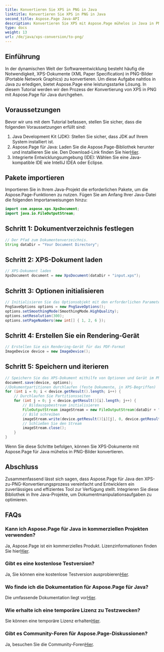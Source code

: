 ```yaml
---
title: Konvertieren Sie XPS in PNG in Java
linktitle: Konvertieren Sie XPS in PNG in Java
second_title: Aspose.Page Java-API
description: Konvertieren Sie XPS mit Aspose.Page mühelos in Java in PNG. Optimieren Sie Dokumentaufgaben mit dieser zuverlässigen und entwicklerfreundlichen Lösung.
type: docs
weight: 13
url: /de/java/xps-conversion/to-png/
---
```

## Einführung
In der dynamischen Welt der Softwareentwicklung besteht häufig die Notwendigkeit, XPS-Dokumente (XML Paper Specification) in PNG-Bilder (Portable Network Graphics) zu konvertieren. Um diese Aufgabe nahtlos in Java zu erledigen, bietet Aspose.Page eine leistungsstarke Lösung. In diesem Tutorial werden wir den Prozess der Konvertierung von XPS in PNG mit Aspose.Page für Java durchgehen.
## Voraussetzungen
Bevor wir uns mit dem Tutorial befassen, stellen Sie sicher, dass die folgenden Voraussetzungen erfüllt sind:
1. Java Development Kit (JDK): Stellen Sie sicher, dass JDK auf Ihrem System installiert ist.
2.  Aspose.Page für Java: Laden Sie die Aspose.Page-Bibliothek herunter und installieren Sie sie. Den Download-Link finden Sie hier[Hier](https://releases.aspose.com/page/java/).
3. Integrierte Entwicklungsumgebung (IDE): Wählen Sie eine Java-kompatible IDE wie IntelliJ IDEA oder Eclipse.
## Pakete importieren
Importieren Sie in Ihrem Java-Projekt die erforderlichen Pakete, um die Aspose.Page-Funktionen zu nutzen. Fügen Sie am Anfang Ihrer Java-Datei die folgenden Importanweisungen hinzu:
```java
import com.aspose.xps.XpsDocument;
import java.io.FileOutputStream;
```
## Schritt 1: Dokumentverzeichnis festlegen
```java
// Der Pfad zum Dokumentenverzeichnis.
String dataDir = "Your Document Directory";
```
## Schritt 2: XPS-Dokument laden
```java
// XPS-Dokument laden
XpsDocument document = new XpsDocument(dataDir + "input.xps");
```
## Schritt 3: Optionen initialisieren
```java
// Initialisieren Sie das Optionsobjekt mit den erforderlichen Parametern.
PngSaveOptions options = new PngSaveOptions();
options.setSmoothingMode(SmoothingMode.HighQuality);
options.setResolution(300);
options.setPageNumbers(new int[] { 1, 2, 6 });
```
## Schritt 4: Erstellen Sie ein Rendering-Gerät
```java
// Erstellen Sie ein Rendering-Gerät für das PDF-Format
ImageDevice device = new ImageDevice();
```
## Schritt 5: Speichern und iterieren
```java
// Speichern Sie das XPS-Dokument mithilfe von Optionen und Gerät im PNG-Format
document.save(device, options);
//Dokumentpartitionen durchlaufen (feste Dokumente, in XPS-Begriffen)
for (int i = 0; i < device.getResult().length; i++) {
    // Durchlaufen Sie Partitionsseiten
    for (int j = 0; j < device.getResult()[i].length; j++) {
        // Bildausgabestream initialisieren
        FileOutputStream imageStream = new FileOutputStream(dataDir + "XPStoPNG" + "_" + (i + 1) + "_" + (j + 1) + ".png");
        // Bild schreiben
        imageStream.write(device.getResult()[i][j], 0, device.getResult()[i][j].length);
        // Schließen Sie den Stream
        imageStream.close();
    }
}
```
Wenn Sie diese Schritte befolgen, können Sie XPS-Dokumente mit Aspose.Page für Java mühelos in PNG-Bilder konvertieren.
## Abschluss
Zusammenfassend lässt sich sagen, dass Aspose.Page für Java den XPS-zu-PNG-Konvertierungsprozess vereinfacht und Entwicklern ein zuverlässiges und effizientes Tool zur Verfügung stellt. Integrieren Sie diese Bibliothek in Ihre Java-Projekte, um Dokumentmanipulationsaufgaben zu optimieren.
## FAQs
### Kann ich Aspose.Page für Java in kommerziellen Projekten verwenden?
 Ja, Aspose.Page ist ein kommerzielles Produkt. Lizenzinformationen finden Sie hier[Hier](https://purchase.aspose.com/buy).
### Gibt es eine kostenlose Testversion?
 Ja, Sie können eine kostenlose Testversion ausprobieren[Hier](https://releases.aspose.com/).
### Wo finde ich die Dokumentation für Aspose.Page für Java?
 Die umfassende Dokumentation liegt vor[Hier](https://reference.aspose.com/page/java/).
### Wie erhalte ich eine temporäre Lizenz zu Testzwecken?
 Sie können eine temporäre Lizenz erhalten[Hier](https://purchase.aspose.com/temporary-license/).
### Gibt es Community-Foren für Aspose.Page-Diskussionen?
 Ja, besuchen Sie die Community-Foren[Hier](https://forum.aspose.com/c/page/39).